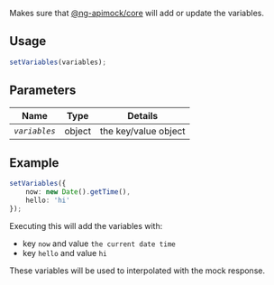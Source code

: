 Makes sure that [@ng-apimock/core](https://github.com/ng-apimock/core) will add or update the variables.

## Usage
```typescript
setVariables(variables);
```
 
## Parameters
| Name | Type | Details |
| ---- | ---- | ------- |
| <code><var>variables</var></code> | object | the key/value object |
 
## Example 
```typescript
setVariables({
    now: new Date().getTime(), 
    hello: 'hi'
});
```
Executing this will add the variables with:
 - key `now` and value `the current date time`
 - key `hello` and value `hi`
 
These variables will be used to interpolated with the mock response.
